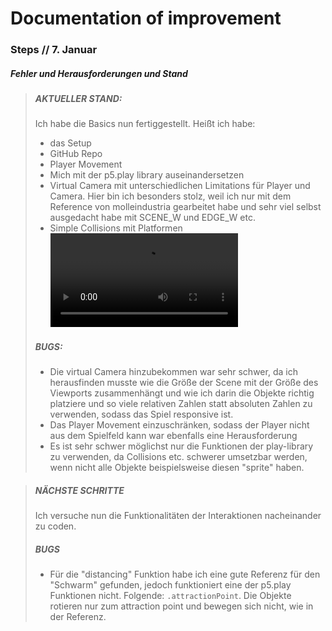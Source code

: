 # Documentation of improvement

### Steps // 7. Januar

##### Fehler und Herausforderungen und Stand

> ##### AKTUELLER STAND: 
> Ich habe die Basics nun fertiggestellt. Heißt ich habe:
> * das Setup
> * GitHub Repo
> * Player Movement
> * Mich mit der p5.play library auseinandersetzen
> * Virtual Camera mit unterschiedlichen Limitations für Player und Camera. Hier bin ich besonders stolz, weil ich nur mit dem Reference von molleindustria gearbeitet habe und sehr viel selbst ausgedacht habe mit SCENE_W und EDGE_W etc. 
> * Simple Collisions mit Platformen 
![](/media.january7.mov)
> ##### BUGS:
> * Die virtual Camera hinzubekommen war sehr schwer, da ich herausfinden musste wie die Größe der Scene mit der Größe des Viewports zusammenhängt und wie ich darin die Objekte richtig platziere und so viele relativen Zahlen statt absoluten Zahlen zu verwenden, sodass das Spiel responsive ist. 
> * Das Player Movement einzuschränken, sodass der Player nicht aus dem Spielfeld kann war ebenfalls eine Herausforderung 
> * Es ist sehr schwer möglichst nur die Funktionen der play-library zu verwenden, da Collisions etc. schwerer umsetzbar werden, wenn nicht alle Objekte beispielsweise diesen "sprite" haben.


> ##### NÄCHSTE SCHRITTE
> Ich versuche nun die Funktionalitäten der Interaktionen nacheinander zu coden.
> ##### BUGS
> * Für die "distancing" Funktion habe ich eine gute Referenz für den "Schwarm" gefunden, jedoch funktioniert eine der p5.play Funktionen nicht. Folgende: `.attractionPoint`. Die Objekte rotieren nur zum attraction point und bewegen sich nicht, wie in der Referenz.